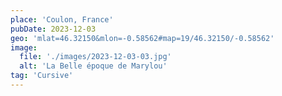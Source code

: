 ```yaml
---
place: 'Coulon, France'
pubDate: 2023-12-03
geo: 'mlat=46.32150&mlon=-0.58562#map=19/46.32150/-0.58562'
image:
  file: './images/2023-12-03-03.jpg'
  alt: 'La Belle époque de Marylou'
tag: 'Cursive'
---
```

